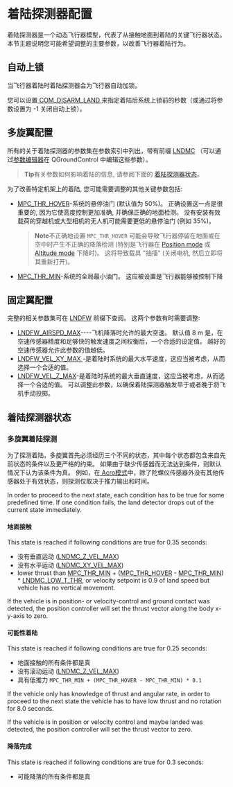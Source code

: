 # 着陆探测器配置

着陆探测器是一个动态飞行器模型，代表了从接触地面到着陆的关键飞行器状态。 本节主题说明您可能希望调整的主要参数，以改善飞行器着陆行为。

## 自动上锁

当飞行器着陆时着陆探测器会为飞行器自动加锁。

您可以设置[ COM_DISARM_LAND ](../advanced_config/parameter_reference.md#COM_DISARM_LAND)来指定着陆后系统上锁前的秒数（或通过将参数设置为 -1 关闭自动上锁）。

## 多旋翼配置

所有的关于着陆探测器的参数集在参数索引中列出，带有前缀 [LNDMC](../advanced_config/parameter_reference.md#land-detector) （可以通过[参数编辑器](../advanced_config/parameters.md)在 QGroundControl 中编辑这些参数）。

> **Tip**有关参数如何影响着陆的信息, 请参阅下面的 [着陆探测器状态](#states)。

为了改善特定机架上的着陆, 您可能需要调整的其他关键参数包括:

- [MPC_THR_HOVER](../advanced_config/parameter_reference.md#MPC_THR_HOVER)-系统的悬停油门 (默认值为 50%)。 正确设置这一点是很重要的, 因为它使高度控制更加准确, 并确保正确的地面检测。 没有安装有效载荷的穿越机或大型相机的无人机可能需要更低的悬停油门 (例如 35%)。
    
    > **Note**不正确地设置 `MPC_THR_HOVER` 可能会导致飞行器停留在地面或在空中时产生不正确的降落检测 (特别是飞行器在 [Position mode](../flight_modes/position_mc.md) 或 [Altitude mode](../flight_modes/altitude_mc.md) 下降时)。 这将导致载具 "抽搐" (关闭电机, 然后立即将其重新打开)。

- [MPC_THR_MIN](../advanced_config/parameter_reference.md#MPC_THR_MIN)-系统的全局最小油门。 这应被设置是飞行器能够被控制下降

## 固定翼配置

完整的相关参数集可在 [LNDFW](../advanced_config/parameter_reference.md#land-detector) 前缀下查阅。 这两个参数有时需要调整:

- [LNDFW_AIRSPD_MAX](../advanced_config/parameter_reference.md#LNDFW_AIRSPD_MAX)\----飞机降落时允许的最大空速。 默认值 8 m 是，在空速传感器精度和足够快的触发速度之间权衡后，一个合适的设定值。 越好的空速传感器允许此参数的值越低。
- [ LNDFW_VEL_XY_MAX ](../advanced_config/parameter_reference.md#LNDFW_VEL_XY_MAX)-是着陆时系统的最大水平速度，这应当被考虑，从而选择一个合适的值。 
- [ LNDFW_VEL_Z_MAX](../advanced_config/parameter_reference.md#LNDFW_VEL_XY_MAX)-是着陆时系统的最大垂直速度，这应当被考虑，从而选择一个合适的值。 可以调整此参数，以确保着陆探测器触发早于或者晚于将飞机手动投掷。 

<span id="states"></span>

## 着陆探测器状态

### 多旋翼着陆探测

为了探测着陆，多旋翼首先必须经历三个不同的状态，其中每个状态都包含来自先前状态的条件以及更严格的约束。 如果由于缺少传感器而无法达到条件，则默认情况下认为该条件为真。 例如，在[ Acro模式](../flight_modes/acro_mc.md)中，除了陀螺仪传感器外没有其他传感器处于有效状态，则探测仅取决于推力输出和时间。

In order to proceed to the next state, each condition has to be true for some predefined time. If one condition fails, the land detector drops out of the current state immediately.

#### 地面接触

This state is reached if following conditions are true for 0.35 seconds:

- 没有垂直运动 ([LNDMC_Z_VEL_MAX](../advanced_config/parameter_reference.md#LNDMC_Z_VEL_MAX))
- 没有水平运动 ([LNDMC_XY_VEL_MAX](../advanced_config/parameter_reference.md#LNDMC_XY_VEL_MAX))
- lower thrust than [MPC_THR_MIN](../advanced_config/parameter_reference.md#MPC_THR_MIN) + ([MPC_THR_HOVER](../advanced_config/parameter_reference.md#MPC_THR_HOVER) - [MPC_THR_MIN](../advanced_config/parameter_reference.md#MPC_THR_MIN)) * [LNDMC_LOW_T_THR](../advanced_config/parameter_reference.md#LNDMC_LOW_T_THR), or velocity setpoint is 0.9 of land speed but vehicle has no vertical movement.

If the vehicle is in position- or velocity-control and ground contact was detected, the position controller will set the thrust vector along the body x-y-axis to zero.

#### 可能性着陆

This state is reached if following conditions are true for 0.25 seconds:

- 地面接触的所有条件都是真
- 没有滚动运动 ([LNDMC_Z_VEL_MAX](../advanced_config/parameter_reference.md#LNDMC_ROT_MAX))
- 具有低推力 `MPC_THR_MIN + (MPC_THR_HOVER - MPC_THR_MIN) * 0.1`

If the vehicle only has knowledge of thrust and angular rate, in order to proceed to the next state the vehicle has to have low thrust and no rotation for 8.0 seconds.

If the vehicle is in position or velocity control and maybe landed was detected, the position controller will set the thrust vector to zero.

#### 降落完成

This state is reached if following conditions are true for 0.3 seconds:

- 可能降落的所有条件都是真